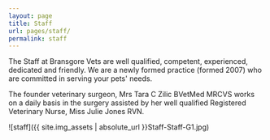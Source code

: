 ```yaml
---
layout: page
title: Staff
url: pages/staff/
permalink: staff
---
```


The Staff at Bransgore Vets are well qualified, competent, experienced, dedicated and friendly. We are a newly formed practice (formed 2007) who are committed in serving your pets' needs.


The founder veterinary surgeon, Mrs Tara C Zilic BVetMed MRCVS works on a daily basis in the surgery assisted by her well qualified Registered Veterinary Nurse, Miss Julie Jones RVN.


![staff]({{ site.img_assets | absolute_url }}Staff-Staff-G1.jpg)
